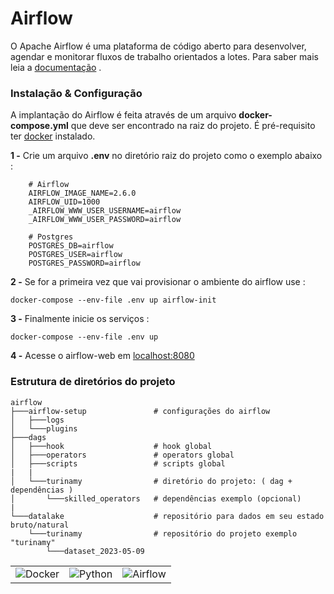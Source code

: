 
# Airflow

O Apache Airflow é uma plataforma de código aberto para desenvolver, agendar e monitorar fluxos de trabalho orientados a lotes. Para saber mais leia a [documentação](https://airflow.apache.org/docs/apache-airflow/stable/#what-is-airflow) .

### Instalação & Configuração


A implantação do Airflow é feita através de um arquivo **docker-compose.yml** 
que deve ser encontrado na raiz do projeto. É pré-requisito ter [docker](https://docs.docker.com/get-docker/) instalado.


**1 -** Crie um arquivo **.env** no diretório raiz do projeto como o exemplo abaixo :

        # Airflow
        AIRFLOW_IMAGE_NAME=2.6.0
        AIRFLOW_UID=1000
        _AIRFLOW_WWW_USER_USERNAME=airflow
        _AIRFLOW_WWW_USER_PASSWORD=airflow

        # Postgres
        POSTGRES_DB=airflow
        POSTGRES_USER=airflow
        POSTGRES_PASSWORD=airflow    


**2 -** Se for a primeira vez que vai provisionar o ambiente do airflow use :

    docker-compose --env-file .env up airflow-init

**3 -** Finalmente inicie os serviços :

    docker-compose --env-file .env up

**4 -** Acesse o airflow-web em [localhost:8080](http://localhost:8080)

### Estrutura de diretórios do projeto

    airflow
    ├───airflow-setup               # configurações do airflow
    │   ├───logs                    
    │   └───plugins
    ├───dags
    │   ├───hook                    # hook global
    │   ├───operators               # operators global
    │   ├───scripts                 # scripts global
    |   |                           
    │   └───turinamy                # diretório do projeto: ( dag + dependências )
    │       └───skilled_operators   # dependências exemplo (opcional)
    |
    └───datalake                    # repositório para dados em seu estado bruto/natural 
        └───turinamy                # repositório do projeto exemplo "turinamy"
            └───dataset_2023-05-09


|  |  |  |
| :------: | :----: | ------: |
| ![Docker](https://img.shields.io/badge/Docker-21209C?style=for-the-badge&logo=docker&logoColor=white)  |   ![Python](https://img.shields.io/badge/Python-23120B?style=for-the-badge&logo=python&logoColor=F1F1F1) | ![Airflow](https://img.shields.io/badge/Airflow-purple?style=for-the-badge&logo=Apache%20Airflow&logoColor=white)
